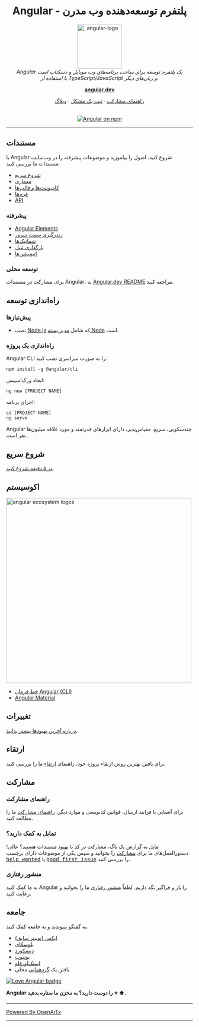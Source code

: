 <h1 align="center">Angular - پلتفرم توسعه‌دهنده وب مدرن</h1>

<p align="center">
  <img src="adev/src/assets/images/press-kit/angular_icon_gradient.gif" alt="angular-logo" width="120px" height="120px"/>
  <br>
  <em>Angular یک پلتفرم توسعه برای ساخت برنامه‌های وب موبایل و دسکتاپ است
    <br> با استفاده از TypeScript/JavaScript و زبان‌های دیگر.</em>
  <br>
</p>

<p align="center">
  <a href="https://angular.dev/"><strong>angular.dev</strong></a>
  <br>
</p>

<p align="center">
  <a href="CONTRIBUTING.md">راهنمای مشارکت</a>
  ·
  <a href="https://github.com/angular/angular/issues">ثبت یک مشکل</a>
  ·
  <a href="https://blog.angular.dev/">وبلاگ</a>
  <br>
  <br>
</p>

<p align="center">
  <a href="https://www.npmjs.com/@angular/core">
    <img src="https://img.shields.io/npm/v/@angular/core.svg?logo=npm&logoColor=fff&label=NPM+package&color=limegreen" alt="Angular on npm" />
  </a>
</p>

<hr>

## مستندات

با Angular شروع کنید، اصول را بیاموزید و موضوعات پیشرفته را در وب‌سایت مستندات ما بررسی کنید.

- [شروع سریع][quickstart]
- [معماری][architecture]
- [کامپوننت‌ها و قالب‌ها][componentstemplates]
- [فرم‌ها][forms]
- [API][api]

### پیشرفته

- [Angular Elements][angularelements]
- [رندرگیری سمت سرور][ssr]
- [شماتیک‌ها][schematics]
- [بارگذاری تنبل][lazyloading]
- [انیمیشن‌ها][animations]

### توسعه محلی

برای مشارکت در مستندات Angular، به [Angular.dev README](adev/README.md) مراجعه کنید.

## راه‌اندازی توسعه

### پیش‌نیازها

- نصب [Node.js] که شامل [مدیر بسته Node][npm] است.

### راه‌اندازی یک پروژه

Angular CLI را به صورت سراسری نصب کنید:

```
npm install -g @angular/cli
```

ایجاد ورک‌اسپیس:

```
ng new [PROJECT NAME]
```

اجرای برنامه:

```
cd [PROJECT NAME]
ng serve
```

Angular چندسکویی، سریع، مقیاس‌پذیر، دارای ابزارهای قدرتمند و مورد علاقه میلیون‌ها نفر است.

## شروع سریع

[در ۵ دقیقه شروع کنید][quickstart].

## اکوسیستم

<p>
  <img src="/contributing-docs/images/angular-ecosystem-logos.png" alt="angular ecosystem logos" width="500px" height="auto">
</p>

- [خط فرمان Angular (CLI)][cli]
- [Angular Material][angularmaterial]

## تغییرات

[درباره آخرین بهبودها بیشتر بدانید][changelog].

## ارتقاء

برای یافتن بهترین روش ارتقاء پروژه خود، راهنمای [ارتقاء](https://angular.dev/update-guide/) ما را بررسی کنید.

## مشارکت

### راهنمای مشارکت

برای آشنایی با فرایند ارسال، قوانین کدنویسی و موارد دیگر، [راهنمای مشارکت][contributing] ما را مطالعه کنید.

### تمایل به کمک دارید؟

مایل به گزارش یک باگ، مشارکت در کد یا بهبود مستندات هستید؟ عالی! دستورالعمل‌های ما برای [مشارکت][contributing] را بخوانید و سپس یکی از موضوعات دارای برچسب <kbd>[help wanted](https://github.com/angular/angular/labels/help%20wanted)</kbd> یا <kbd>[good first issue](https://github.com/angular/angular/labels/good%20first%20issue)</kbd> را بررسی کنید.

### منشور رفتاری

به ما کمک کنید Angular را باز و فراگیر نگه داریم. لطفاً [منشور رفتاری][codeofconduct] ما را بخوانید و رعایت کنید.

## جامعه

به گفتگو بپیوندید و به جامعه کمک کنید.

- [ایکس (توییتر سابق)][X (formerly Twitter)]
- [بلوسکای][bluesky]
- [دیسکورد][discord]
- [یوتیوب][youtube]
- [استک‌اورفلو][stackoverflow]
- یافتن یک [گردهمایی][meetup] محلی

[![Love Angular badge](https://img.shields.io/badge/angular-love-blue?logo=angular&angular=love)](https://www.github.com/angular/angular)

**Angular را دوست دارید؟ به مخزن ما ستاره بدهید :star: :arrow_up:.**

[contributing]: CONTRIBUTING.md
[quickstart]: https://angular.dev/tutorials/learn-angular
[changelog]: CHANGELOG.md
[ng]: https://angular.dev
[documentation]: https://angular.dev/overview
[angularmaterial]: https://material.angular.dev/
[cli]: https://angular.dev/tools/cli
[architecture]: https://angular.dev/essentials
[componentstemplates]: https://angular.dev/tutorials/learn-angular/1-components-in-angular
[forms]: https://angular.dev/tutorials/learn-angular/15-forms
[api]: https://angular.dev/api
[angularelements]: https://angular.dev/guide/elements
[ssr]: https://angular.dev/guide/ssr
[schematics]: https://angular.dev/tools/cli/schematics
[lazyloading]: https://angular.dev/guide/ngmodules/lazy-loading
[node.js]: https://nodejs.org/
[npm]: https://www.npmjs.com/get-npm
[codeofconduct]: CODE_OF_CONDUCT.md
[X (formerly Twitter)]: https://www.twitter.com/angular
[bluesky]: https://bsky.app/profile/angular.dev
[discord]: https://discord.gg/angular
[stackoverflow]: https://stackoverflow.com/questions/tagged/angular
[youtube]: https://youtube.com/angular
[meetup]: https://www.meetup.com/find/?keywords=angular
[animations]: https://angular.dev/guide/animations

---

[Powered By OpenAiTx](https://github.com/OpenAiTx/OpenAiTx)

---